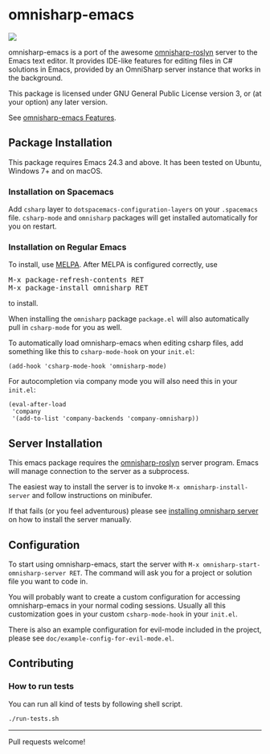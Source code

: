 # omnisharp-emacs
<a href="//travis-ci.org/OmniSharp/omnisharp-emacs">
    <img src="https://travis-ci.org/OmniSharp/omnisharp-emacs.svg?branch=master" />
</a>

omnisharp-emacs is a port of the awesome [omnisharp-roslyn][] server to the
Emacs text editor. It provides IDE-like features for editing files in
C# solutions in Emacs, provided by an OmniSharp server instance that
works in the background.

This package is licensed under GNU General Public License version 3, or (at your option) any later version.

See [omnisharp-emacs Features](doc/features.md).

## Package Installation
This package requires Emacs 24.3 and above. It has been tested on
Ubuntu, Windows 7+ and on macOS.

### Installation on Spacemacs
Add `csharp` layer to `dotspacemacs-configuration-layers` on
your `.spacemacs` file. `csharp-mode` and `omnisharp` packages
will get installed automatically for you on restart.

### Installation on Regular Emacs
To install, use [MELPA][].
After MELPA is configured correctly, use

<pre>
M-x package-refresh-contents RET
M-x package-install omnisharp RET
</pre>
to install.

When installing the `omnisharp` package `package.el` will also 
automatically pull in `csharp-mode` for you as well.

To automatically load omnisharp-emacs when editing csharp files, add
something like this to `csharp-mode-hook` on your `init.el`:

```
(add-hook 'csharp-mode-hook 'omnisharp-mode)
```

For autocompletion via company mode you will also need this in your `init.el`:

```
(eval-after-load
 'company
 '(add-to-list 'company-backends 'company-omnisharp))
```

## Server Installation
This emacs package requires the [omnisharp-roslyn][] server program.
Emacs will manage connection to the server as a subprocess.

The easiest way to install the server is to invoke 
`M-x omnisharp-install-server` and follow instructions on minibufer.

If that fails (or you feel adventurous) please see [installing omnisharp server](doc/server-installation.md) 
on how to install the server manually.

## Configuration
To start using omnisharp-emacs, start the server with `M-x omnisharp-start-omnisharp-server RET`.
The command will ask you for a project or solution file you want to code in.

You will probably want to create a custom configuration for accessing
omnisharp-emacs in your normal coding sessions.
Usually all this customization goes in your custom `csharp-mode-hook` in your `init.el`.

There is also an example configuration for evil-mode included in the project,
please see `doc/example-config-for-evil-mode.el`.


## Contributing

### How to run tests

You can run all kind of tests by following shell script.

```sh
./run-tests.sh
```

* * * * *

Pull requests welcome!

[omnisharp-roslyn]: https://github.com/OmniSharp/omnisharp-roslyn
[popup.el]: https://github.com/auto-complete/popup-el
[company-mode]: http://company-mode.github.io
[ido-mode]: http://www.emacswiki.org/emacs/InteractivelyDoThings
[Flycheck]: https://github.com/lunaryorn/flycheck
[MELPA]: https://github.com/milkypostman/melpa/#usage
